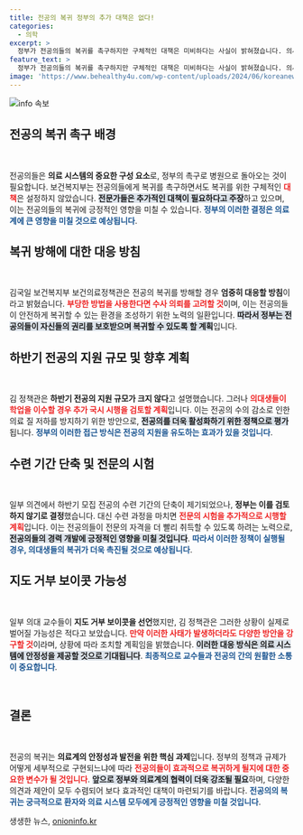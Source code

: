 ```yaml
---
title: 전공의 복귀 정부의 추가 대책은 없다!
categories:
  - 의학
excerpt: >
  정부가 전공의들의 복귀를 촉구하지만 구체적인 대책은 미비하다는 사실이 밝혀졌습니다. 의사 집단행동과의 갈등 속에서, 추가 국시 시행을 검토하겠다는 발언은 논란을 일으키고 있습니다. 전공의, 교수들의 반응은? 클릭하여 자세히 확인하세요!
feature_text: >
  정부가 전공의들의 복귀를 촉구하지만 구체적인 대책은 미비하다는 사실이 밝혀졌습니다. 의사 집단행동과의 갈등 속에서, 추가 국시 시행을 검토하겠다는 발언은 논란을 일으키고 있습니다. 전공의, 교수들의 반응은? 클릭하여 자세히 확인하세요!
image: 'https://www.behealthy4u.com/wp-content/uploads/2024/06/koreanews.jpg'
---
```


<p><img src="https://www.behealthy4u.com/wp-content/uploads/2024/06/koreanews.jpg" alt="info 속보" /></p>

<h2 data-ke-size="size26">전공의 복귀 촉구 배경</h2>

<p data-ke-size="size16">&nbsp;</p>

<p>전공의들은 <b>의료 시스템의 중요한 구성 요소</b>로, 정부의 촉구로 병원으로 돌아오는 것이 필요합니다. 보건복지부는 전공의들에게 복귀를 촉구하면서도 복귀를 위한 구체적인 <b><span style="color: #ee2323;">대책</span></b>은 설정하지 않았습니다. <b><span style="background-color: #21538527;">전문가들은 추가적인 대책이 필요하다고 주장</span></b>하고 있으며, 이는 전공의들의 복귀에 긍정적인 영향을 미칠 수 있습니다. <b><span style="color: #1a5490;">정부의 이러한 결정은 의료계에 큰 영향을 미칠 것으로 예상됩니다</span></b>.</p>

<h2 data-ke-size="size26">복귀 방해에 대한 대응 방침</h2>

<p data-ke-size="size16">&nbsp;</p>

<p>김국일 보건복지부 보건의료정책관은 전공의 복귀를 방해할 경우 <b>엄중히 대응할 방침</b>이라고 밝혔습니다. <b><span style="color: #ee2323;">부당한 방법을 사용한다면 수사 의뢰를 고려할 것</span></b>이며, 이는 전공의들이 안전하게 복귀할 수 있는 환경을 조성하기 위한 노력의 일환입니다. <b><span style="background-color: #21538527;">따라서 정부는 전공의들이 자신들의 권리를 보호받으며 복귀할 수 있도록 할 계획</span></b>입니다.</p>

<h2 data-ke-size="size26">하반기 전공의 지원 규모 및 향후 계획</h2>

<p data-ke-size="size16">&nbsp;</p>

<p>김 정책관은 <b>하반기 전공의 지원 규모가 크지 않다</b>고 설명했습니다. 그러나 <b><span style="color: #ee2323;">의대생들이 학업을 이수할 경우 추가 국시 시행을 검토할 계획</span></b>입니다. 이는 전공의 수의 감소로 인한 의료 질 저하를 방지하기 위한 방안으로, <b><span style="background-color: #21538527;">전공의를 더욱 활성화하기 위한 정책으로 평가</span></b>됩니다. <b><span style="color: #1a5490;">정부의 이러한 접근 방식은 전공의 지원을 유도하는 효과가 있을 것입니다</span></b>.</p>

<h2 data-ke-size="size26">수련 기간 단축 및 전문의 시험</h2>

<p data-ke-size="size16">&nbsp;</p>

<p>일부 의견에서 하반기 모집 전공의 수련 기간의 단축이 제기되었으나, <b>정부는 이를 검토하지 않기로 결정</b>했습니다. 대신 수련 과정을 마치면 <b><span style="color: #ee2323;">전문의 시험을 추가적으로 시행할 계획</span></b>입니다. 이는 전공의들이 전문의 자격을 더 빨리 취득할 수 있도록 하려는 노력으로, <b><span style="background-color: #21538527;">전공의들의 경력 개발에 긍정적인 영향을 미칠 것입니다</span></b>. <b><span style="color: #1a5490;">따라서 이러한 정책이 실행될 경우, 의대생들의 복귀가 더욱 촉진될 것으로 예상됩니다</span></b>.</p>

<h2 data-ke-size="size26">지도 거부 보이콧 가능성</h2>

<p data-ke-size="size16">&nbsp;</p>

<p>일부 의대 교수들이 <b>지도 거부 보이콧을 선언</b>했지만, 김 정책관은 그러한 상황이 실제로 벌어질 가능성은 적다고 보았습니다. <b><span style="color: #ee2323;">만약 이러한 사태가 발생하더라도 다양한 방안을 강구할 것</span></b>이라며, 상황에 따라 조치할 계획임을 밝했습니다. <b><span style="background-color: #21538527;">이러한 대응 방식은 의료 시스템에 안정성을 제공할 것으로 기대됩니다</span></b>. <b><span style="color: #1a5490;">최종적으로 교수들과 전공의 간의 원활한 소통이 중요합니다</span></b>.</p>

<p data-ke-size="size16">&nbsp;</p>

<h2 data-ke-size="size26">결론</h2>

<p data-ke-size="size16">&nbsp;</p>

<p>전공의 복귀는 <b>의료계의 안정성과 발전을 위한 핵심 과제</b>입니다. 정부의 정책과 규제가 어떻게 세부적으로 구현되느냐에 따라 <b><span style="color: #ee2323;">전공의들이 효과적으로 복귀하게 될지에 대한 중요한 변수가 될 것입니다</span></b>. <b><span style="background-color: #21538527;">앞으로 정부와 의료계의 협력이 더욱 강조될 필요</span></b>하며, 다양한 의견과 제안이 모두 수렴되어 보다 효과적인 대책이 마련되기를 바랍니다. <b><span style="color: #1a5490;">전공의의 복귀는 궁극적으로 환자와 의료 시스템 모두에게 긍정적인 영향을 미칠 것입니다</span></b>.</p>
생생한 뉴스, <a href="https://onioninfo.kr" rel="dofollow">onioninfo.kr</a>


